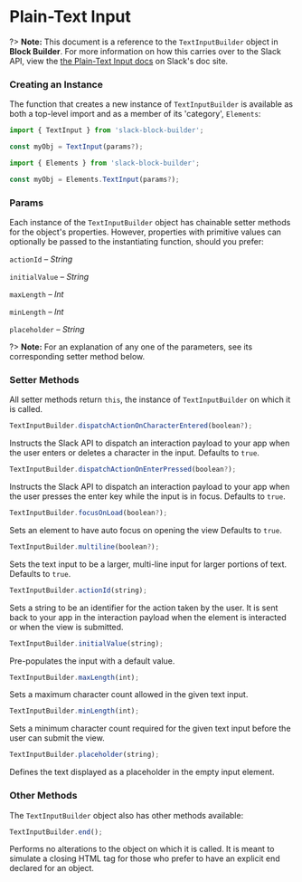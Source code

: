 # Plain-Text Input

?> **Note:** This document is a reference to the `TextInputBuilder` object in **Block Builder**. For more information on how this carries over to the Slack API, view the [the Plain-Text Input docs](https:&#x2F;&#x2F;api.slack.com&#x2F;reference&#x2F;block-kit&#x2F;block-elements#input) on Slack's doc site.

### Creating an Instance 

The function that creates a new instance of `TextInputBuilder` is available as both a top-level import and as a member of its 'category', `Elements`:

```javascript
import { TextInput } from 'slack-block-builder';

const myObj = TextInput(params?);

```

```javascript
import { Elements } from 'slack-block-builder';

const myObj = Elements.TextInput(params?);
```

### Params

Each instance of the `TextInputBuilder` object has chainable setter methods for the object's properties. However, properties with primitive values can optionally be passed to the instantiating function, should you prefer:

`actionId` – *String*

`initialValue` – *String*

`maxLength` – *Int*

`minLength` – *Int*

`placeholder` – *String*


?> **Note:** For an explanation of any one of the parameters, see its corresponding setter method below.

### Setter Methods

All setter methods return `this`, the instance of `TextInputBuilder` on which it is called.

```javascript
TextInputBuilder.dispatchActionOnCharacterEntered(boolean?);
```

Instructs the Slack API to dispatch an interaction payload to your app when the user enters or deletes a character in the input. Defaults to `true`.
```javascript
TextInputBuilder.dispatchActionOnEnterPressed(boolean?);
```

Instructs the Slack API to dispatch an interaction payload to your app when the user presses the enter key while the input is in focus. Defaults to `true`.
```javascript
TextInputBuilder.focusOnLoad(boolean?);
```

Sets an element to have auto focus on opening the view Defaults to `true`.
```javascript
TextInputBuilder.multiline(boolean?);
```

Sets the text input to be a larger, multi-line input for larger portions of text. Defaults to `true`.
```javascript
TextInputBuilder.actionId(string);
```

Sets a string to be an identifier for the action taken by the user. It is sent back to your app in the interaction payload when the element is interacted or when the view is submitted. 
```javascript
TextInputBuilder.initialValue(string);
```

Pre-populates the input with a default value. 
```javascript
TextInputBuilder.maxLength(int);
```

Sets a maximum character count allowed in the given text input. 
```javascript
TextInputBuilder.minLength(int);
```

Sets a minimum character count required for the given text input before the user can submit the view. 
```javascript
TextInputBuilder.placeholder(string);
```

Defines the text displayed as a placeholder in the empty input element. 

### Other Methods

The `TextInputBuilder` object also has other methods available:

```javascript
TextInputBuilder.end();
```

Performs no alterations to the object on which it is called. It is meant to simulate a closing HTML tag for those who prefer to have an explicit end declared for an object. 
